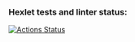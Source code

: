 ### Hexlet tests and linter status:
[![Actions Status](https://github.com/pppershin/layout-designer-project-lvl1/workflows/hexlet-check/badge.svg)](https://github.com/pppershin/layout-designer-project-lvl1/actions)
